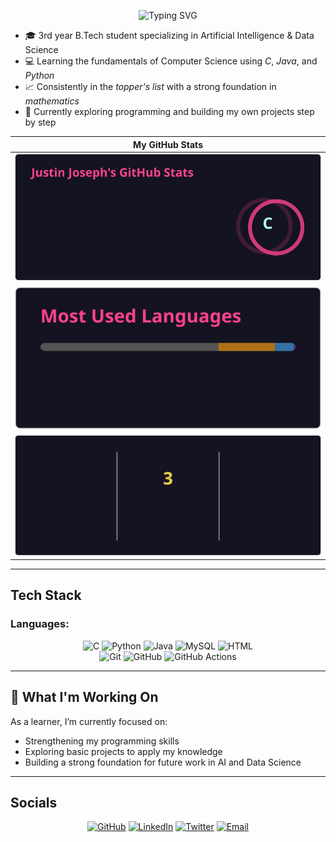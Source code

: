 <div align="center">

![Typing SVG](https://readme-typing-svg.herokuapp.com?size=40&duration=4000&color=70186B&center=true&vCenter=true&width=500&lines=Hello+World;Justin+Here)

</div>

- 🎓 3rd year B.Tech student specializing in Artificial Intelligence & Data Science
- 💻 Learning the fundamentals of Computer Science using *C*, *Java*, and *Python*
- 📈 Consistently in the *topper's list* with a strong foundation in *mathematics*
- 🚀 Currently exploring programming and building my own projects step by step 


|          **My GitHub Stats**          |
|:-------------------------------------:|
|   ![GitHub Stats](stats/stats.svg)    |
| ![Top Languages](stats/top-langs.svg) |
|  ![GitHub Streak](stats/streak.svg)   |


---

## Tech Stack

### Languages:

<div align="center">
    <img src="https://cdn.jsdelivr.net/gh/devicons/devicon/icons/c/c-original.svg" alt="C" width="50" height="50"/>
    <img src="https://cdn.jsdelivr.net/gh/devicons/devicon/icons/python/python-original.svg" alt="Python" width="50" height="50"/>
    <img src="https://cdn.jsdelivr.net/gh/devicons/devicon/icons/java/java-original.svg" alt="Java" width="50" height="50"/>
    <img src="https://cdn.jsdelivr.net/gh/devicons/devicon/icons/mysql/mysql-original.svg" alt="MySQL" width="50" height="50"/>
    <img src="https://cdn.jsdelivr.net/gh/devicons/devicon/icons/html5/html5-original.svg" alt="HTML" width="50" height="50"/>
</div>
<div align="center">
    <img src="https://cdn.jsdelivr.net/gh/devicons/devicon/icons/git/git-original.svg" alt="Git" width="50" height="50"/>
    <img src="https://cdn.jsdelivr.net/gh/devicons/devicon/icons/github/github-original.svg" alt="GitHub" width="50" height="50"/>
    <img src="https://cdn.jsdelivr.net/gh/devicons/devicon/icons/githubactions/githubactions-original.svg" alt="GitHub Actions" width="50" height="50"/>
</div>

---

## 🌱 What I'm Working On

As a learner, I’m currently focused on:
- Strengthening my programming skills
- Exploring basic projects to apply my knowledge
- Building a strong foundation for future work in AI and Data Science

---

## Socials

<div align="center">

[![GitHub](https://img.shields.io/badge/GitHub-181717?style=for-the-badge&logo=github&logoColor=white)](https://github.com/Justin17727)
[![LinkedIn](https://img.shields.io/badge/LinkedIn-0A66C2?style=for-the-badge&logo=linkedin&logoColor=white)](https://linkedin.com/in/justinjoseph17727)
[![Twitter](https://img.shields.io/badge/Twitter-1DA1F2?style=for-the-badge&logo=twitter&logoColor=white)](https://twitter.com/Justin17727)
[![Email](https://img.shields.io/badge/Email-D14836?style=for-the-badge&logo=gmail&logoColor=white)](https://justinjoseph17727@gmail.com)

</div>
